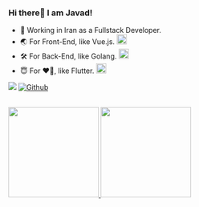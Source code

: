 
### Hi there👋 I am Javad!


- 📱 Working in Iran as a Fullstack Developer. 
- 🌏 For Front-End, like Vue.js. <img src="https://user-images.githubusercontent.com/47215007/111043059-bc3af880-8455-11eb-984d-03d7aae12fae.png" width="20" />
- 🛠 For Back-End, like Golang. <img src="https://user-images.githubusercontent.com/47215007/111043054-b1806380-8455-11eb-877c-5a41d16b98d1.png" width="20" />
- 😇 For ❤️💙, like Flutter. <img src="https://avatars.githubusercontent.com/u/14101776?s=200&v=4" width="20" />

![](https://visitor-badge.glitch.me/badge?page_id=javadnasrollahi)
[![Github](https://img.shields.io/github/followers/javadnasrollahi?label=Follow&style=social)](https://github.com/javadnasrollahi)

<br />
<a href="https://github.com/anuraghazra/github-readme-stats">
  <img height=180 src="https://github-readme-stats.anuraghazra1.vercel.app/api/top-langs/?username=javadnasrollahi&layout=compact&theme=flag-india&hide=Shell,HTML,Protocol Buffer,M4,Makefile&langs_count=15" />
</a>
<a href="https://github.com/anuraghazra/github-readme-stats">
  <img height=180 src="https://github-readme-stats.anuraghazra1.vercel.app/api?username=javadnasrollahi&show_icons=true&include_all_commits=true&theme=flag-india">
</a>
